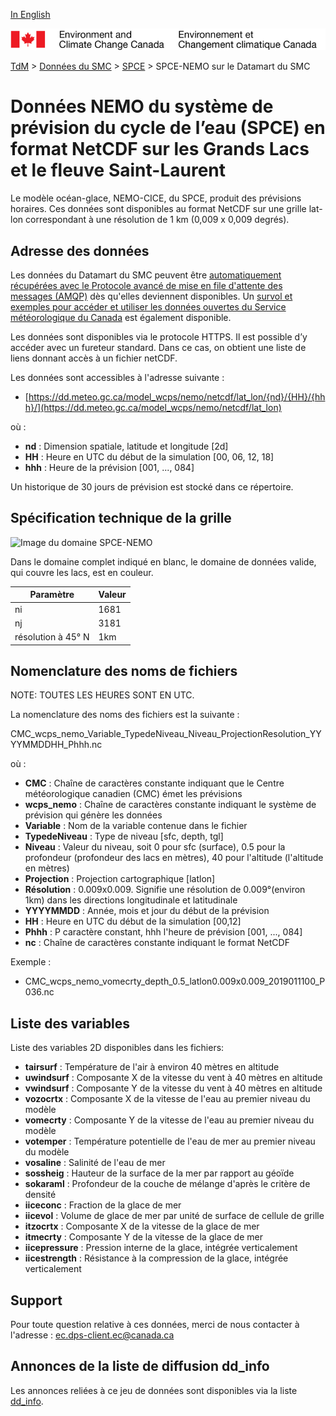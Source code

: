 [In English](readme_wcps_nemo-datamart_en.md)

![ECCC logo](../../img_eccc-logo.png)

[TdM](../../readme_fr.md) > [Données du SMC](../readme_fr.md) > [SPCE](readme_wcps_fr.md) > SPCE-NEMO sur le Datamart du SMC

# Données NEMO du système de prévision du cycle de l’eau (SPCE) en format NetCDF sur les Grands Lacs et le fleuve Saint-Laurent

Le modèle océan-glace, NEMO-CICE, du SPCE, produit des prévisions horaires. Ces données sont disponibles au format NetCDF sur une grille lat-lon correspondant à une résolution de 1 km (0,009 x 0,009 degrés).

## Adresse des données 

Les données du Datamart du SMC peuvent être [automatiquement récupérées avec le Protocole avancé de mise en file d'attente des messages (AMQP)](../../msc-datamart/amqp_fr.md) dès qu'elles deviennent disponibles. Un [survol et exemples pour accéder et utiliser les données ouvertes du Service météorologique du Canada](../../usage/readme_fr.md) est également disponible.

Les données sont disponibles via le protocole HTTPS. Il est possible d’y accéder avec un fureteur standard. Dans ce cas, on obtient une liste de liens donnant accès à un fichier netCDF.

Les données sont accessibles à l'adresse suivante :

* [https://dd.meteo.gc.ca/model_wcps/nemo/netcdf/lat_lon/{nd}/{HH}/{hhh}/](https://dd.meteo.gc.ca/model_wcps/nemo/netcdf/lat_lon)                  

où :

* __nd__ : Dimension spatiale, latitude et longitude [2d]
* __HH__ : Heure en UTC du début de la simulation [00, 06, 12, 18]
* __hhh__ : Heure de la prévision [001, ..., 084] 

Un historique de 30 jours de prévision est stocké dans ce répertoire.

## Spécification technique de la grille  

![Image du domaine SPCE-NEMO](https://collaboration.cmc.ec.gc.ca/cmc/cmos/public_doc/msc-data/nwp_wcps/grille_wcps_nemo.png)

Dans le domaine complet indiqué en blanc, le domaine de données valide, qui couvre les lacs, est en couleur. 

| Paramètre | Valeur |
| ------ | ------ |
| ni | 1681 |
| nj | 3181 | 
| résolution à 45° N | 1km |


## Nomenclature des noms de fichiers 

NOTE: TOUTES LES HEURES SONT EN UTC.

La nomenclature des noms des fichiers est la suivante :

CMC_wcps_nemo_Variable_TypedeNiveau_Niveau_ProjectionResolution_YYYYMMDDHH_Phhh.nc

où :

* __CMC__ : Chaîne de caractères constante indiquant que le Centre météorologique canadien (CMC) émet les prévisions
* __wcps_nemo__ : Chaîne de caractères constante indiquant le système de prévision qui génère les données
* __Variable__ : Nom de la variable contenue dans le fichier
* __TypedeNiveau__ : Type de niveau [sfc, depth, tgl]
* __Niveau__ : Valeur du niveau, soit 0 pour sfc (surface), 0.5 pour la profondeur (profondeur des lacs en mètres), 40 pour l'altitude (l'altitude en mètres)
* __Projection__ : Projection cartographique [latlon]
* __Résolution__ : 0.009x0.009. Signifie une résolution de 0.009°(environ 1km) dans les directions longitudinale et latitudinale
* __YYYYMMDD__ : Année, mois et jour du début de la prévision
* __HH__ : Heure en UTC du début de la simulation [00,12]
* __Phhh__ : P caractère constant, hhh l'heure de prévision [001, ..., 084] 
* __nc__ : Chaîne de caractères constante indiquant le format NetCDF

Exemple :

* CMC_wcps_nemo_vomecrty_depth_0.5_latlon0.009x0.009_2019011100_P036.nc

## Liste des variables

Liste des variables 2D disponibles dans les fichiers:

* __tairsurf__ : Température de l'air à environ 40 mètres en altitude
* __uwindsurf__ : Composante X de la vitesse du vent à 40 mètres en altitude
* __vwindsurf__ : Composante Y de la vitesse du vent à 40 mètres en altitude
* __vozocrtx__ : Composante X de la vitesse de l'eau au premier niveau du modèle 
* __vomecrty__ : Composante Y de la vitesse de l'eau au premier niveau du modèle
* __votemper__ : Température potentielle de l'eau de mer au premier niveau du modèle
* __vosaline__ : Salinité de l'eau de mer 
* __sossheig__ : Hauteur de la surface de la mer par rapport au géoïde
* __sokaraml__ : Profondeur de la couche de mélange d'après le critère de densité
* __iiceconc__ : Fraction de la glace de mer
* __iicevol__ : Volume de glace de mer par unité de surface de cellule de grille
* __itzocrtx__ : Composante X de la vitesse de la glace de mer
* __itmecrty__ : Composante Y de la vitesse de la glace de mer
* __iicepressure__ : Pression interne de la glace, intégrée verticalement
* __iicestrength__ : Résistance à la compression de la glace, intégrée verticalement

## Support

Pour toute question relative à ces données, merci de nous contacter à l'adresse : [ec.dps-client.ec@canada.ca](mailto:ec.dps-client.ec@canada.ca)

## Annonces de la liste de diffusion dd_info 

Les annonces reliées à ce jeu de données sont disponibles via la liste [dd_info](https://lists.ec.gc.ca/cgi-bin/mailman/listinfo/dd_info).

